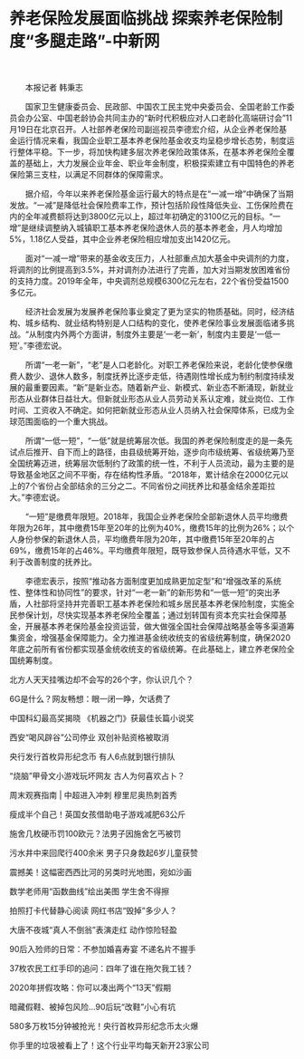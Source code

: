 # 养老保险发展面临挑战 探索养老保险制度“多腿走路”-中新网

　　

　　本报记者 韩秉志

　　国家卫生健康委员会、民政部、中国农工民主党中央委员会、全国老龄工作委员会办公室、中国老龄协会共同主办的“新时代积极应对人口老龄化高端研讨会”11月19日在北京召开。人社部养老保险司副巡视员李德宏介绍，从企业养老保险基金运行情况来看，我国企业职工基本养老保险基金收支均呈稳步增长态势，制度运行整体平稳。下一步，将加快构建多层次养老保险政策体系，在基本养老保险全覆盖的基础上，大力发展企业年金、职业年金制度，积极探索建立有中国特色的养老保险第三支柱，以满足不同群体的保障需求。

　　据介绍，今年以来养老保险基金运行最大的特点是在“一减一增”中确保了当期发放。“一减”是降低社会保险费率工作，预计包括阶段性降低失业、工伤保险费在内的全年减费额将达到3800亿元以上，超过年初确定的3100亿元的目标。“一增”是继续调整纳入城镇职工基本养老保险退休人员的基本养老金，月人均增加5%，1.18亿人受益，其中企业养老保险相应增加支出1420亿元。

　　面对“一减一增”带来的基金收支压力，人社部重点加大基金中央调剂的力度，将调剂的比例提高到3.5%，并对调剂办法进行了完善，加大对当期发放困难省份的支持力度。2019年全年，中央调剂总规模6300亿元左右，22个省份受益1500多亿元。

　　经济社会发展为发展养老保险事业奠定了更为坚实的物质基础。同时，经济结构、城乡结构、就业结构特别是人口结构的变化，使养老保险事业发展面临诸多挑战。“从制度内外两个方面讲，制度外主要是‘一老一新’，制度内主要是‘一低一短’。”李德宏说。

　　所谓“一老一新”，“老”是人口老龄化。对职工养老保险来说，老龄化使参保缴费人数少、退休人数多，制度抚养比逐步走低，待遇刚性增长成为制约制度持续发展的最重要因素。“新”是新业态。随着新产业、新模式、新业态不断涌现，新就业形态从业群体日益壮大。但新就业形态从业人员劳动关系认定难，就业岗位、工作时间、工资收入不确定。如何把新就业形态从业人员纳入社会保障体系，已成为全球范围面临的一个重大挑战。

　　所谓“一低一短”，“一低”就是统筹层次低。我国的养老保险制度走的是一条先试点后推开、自下而上的路径，由县级统筹开始，逐步向市级统筹、省级统筹乃至全国统筹迈进，统筹层次低制约了政策的统一性，不利于人员流动，最为主要的是导致基金地区之间不平衡，存在结构性矛盾。“2018年，累计结余在2000亿元以上的7个省份占全部结余的三分之二。不同省份之间抚养比和基金结余差距拉大。”李德宏说。

　　“一短”是缴费年限短。2018年，我国企业养老保险全部新退休人员平均缴费年限为26年，其中缴费15年至20年的比例为40%，缴费15年的比例为26%；以个人身份参保的新退休人员，平均缴费年限为20年，其中缴费15年至20年的占69%，缴费15年的占46%。平均缴费年限短，既导致参保人员待遇水平低，又不利于改善制度的抚养比。

　　李德宏表示，按照“推动各方面制度更加成熟更加定型”和“增强改革的系统性、整体性和协同性”的要求，针对“一老一新”的新形势和“一低一短”的突出矛盾，人社部将坚持并完善职工基本养老保险和城乡居民基本养老保险制度，实施全民参保计划，尽快实现基本养老保险全覆盖；通过划转国有资本充实社会保障基金，开展基本养老保险基金投资运营，做大做强全国社会保障战略基金等多渠道筹集资金，增强基金保障能力。全力推进基金统收统支的省级统筹制度，确保2020年底之前所有省份都实现基金统收统支的省级统筹。在此基础上，建立养老保险全国统筹制度。

北方人天天挂嘴边却不会写的26个字，你认识几个？

6G是什么？网友畅想：眼一闭一睁，欠话费了

中国科幻最高奖揭晓 《机器之门》获最佳长篇小说奖

西安“喝风辟谷”公司停业 双创补贴资格被取消

央行发行首枚异形纪念币 有人6点就到银行排队

“烧脑”甲骨文小游戏玩坏网友 古人为何喜欢占卜？

周末观赛指南 | 中超进入冲刺 穆里尼奥热刺首秀

瘦成半个自己！英国女孩借助电子游戏减肥63公斤

施舍几枚硬币罚100欧元？法男子因施舍乞丐被罚

污水井中来回爬行400余米 男子只身救起6岁儿童获赞

震撼美！这幅密西西比河的另类时光地图，宛如沙画

数学老师用“函数曲线”绘出美图 学生舍不得擦

拍照打卡代替静心阅读 网红书店“毁掉”多少人？

大唐不夜城“真人不倒翁”表演走红 动作惊险轻盈

90后入殓师的日常：不参加婚喜寿宴 不递名片不握手

37枚农民工红手印的追问：四年了谁在拖欠我工钱？

2020年拼假攻略：你可以凑出两个“13天”假期

暗藏假鞋、被掉包风险…90后玩“改鞋”小心有坑

580多万枚15分钟被抢光！央行首枚异形纪念币太火爆

你手里的垃圾被看上了！这个行业平均每天新开23家公司
